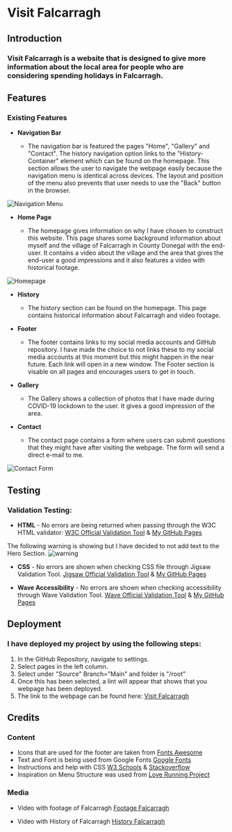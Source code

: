 # Visit Falcarragh

## Introduction

### Visit Falcarragh is a website that is designed to give more information about the local area for people who are considering spending holidays in Falcarragh.


## Features

### Existing Features

- __Navigation Bar__

	- The navigation bar is featured the pages "Home", "Gallery" and "Contact". The history navigation option links to the "History-Container" element which can be found on the homepage. This section allows the user to navigate the webpage easily because the navigation menu is identical across devices. The layout and position of the menu also prevents that user needs to use the "Back" button in the browser.

![Navigation Menu](https://github.com/Markp1312/Visit-Falcarragh/blob/main/assets/images/navbar.jpg "Navigation Menu")

- __Home Page__

	- The homepage gives information on why I have chosen to construct this website. This page shares some background information about myself and the village of Falcarragh in County Donegal with the end-user.
It contains a video about the village and the area that gives the end-user a good impressions and it also features a video with historical footage.


![Homepage](https://github.com/Markp1312/Visit-Falcarragh/blob/main/assets/images/homepage.jpg "Homepage")

- __History__

	- The history section can be found on the homepage.
	This page contains historical information about Falcarragh and video footage.


- __Footer__

	- The footer contains links to my social media accounts and GitHub repository.
	I have made the choice to not links these to my social media accounts at this moment but this might happen in the near future. Each link will open in a new window.
The Footer section is visable on all pages and encourages users to get in touch.

- __Gallery__

	- The Gallery shows a collection of photos that I have made during COVID-19 lockdown to the user. It gives a good impression of the area.

- __Contact__

	- The contact page contains a form where users can submit questions that they might have after visiting the webpage. The form will send a direct e-mail to me.

![Contact Form](https://github.com/Markp1312/Visit-Falcarragh/blob/main/assets/images/Form.jpg "Contact Form")

## Testing

### Validation Testing:
 
- __HTML__ - No errors are being returned when passing through the W3C HTML validator: 
[W3C Official Validation Tool](https://validator.w3.org/ "W3C Validator") & [My GitHub Pages](https://github.com/Markp1312/Visit-Falcarragh/blob/main "Mark's GitHub Repo") 

The following warning is showing but I have decided to not add text to the Hero Section.
![warning](https://github.com/Markp1312/Visit-Falcarragh/blob/main/assets/images/warning.jpg "HTML Warning")

- __CSS__ - No errors are shown when checking CSS file through Jigsaw Validation Tool.
[Jigsaw Official Validation Tool](https://jigsaw.w3.org/css-validator/ "CSS Validator") & [My GitHub Pages](https://github.com/Markp1312/Visit-Falcarragh/blob/main "Mark's GitHub Repo")

- __Wave Accessibility__ - No errors are shown when checking accessibility through Wave Validation Tool.
[Wave Official Validation Tool](https://wave.webaim.org/ "Accessibility Report") & [My GitHub Pages](https://github.com/Markp1312/Visit-Falcarragh/blob/main "Mark's GitHub Repo")

## Deployment

### I have deployed my project by using the following steps:

1. In the GitHub Repository, navigate to settings.
2. Select pages in the left column.
3. Select under "Source" Branch="Main" and folder is "/root" 
4. Once this has been selected, a lint will appear that shows that you webpage has been deployed.
5. The link to the webpage can be found here: [Visit Falcarragh](https://markp1312.github.io/Visit-Falcarragh/)

## Credits

### Content

- Icons that are used for the footer are taken from [Fonts Awesome](https://fontawesome.com/)
- Text and Font is being used from Google Fonts [Google Fonts](https://fonts.google.com/)
- Instructions and help with CSS [W3 Schools](https://www.w3schools.com/css/) & 
[Stackoverflow](https://stackoverflow.com/)
- Inspiration on Menu Structure was used from [Love Running Project](https://learn.codeinstitute.net/)


### Media

- Video with footage of Falcarragh [Footage Falcarragh](https://youtu.be/FBJazLj08eY)

- Video with History of Falcarragh [History Falcarragh](https://youtu.be/9n-uLTtggYg)